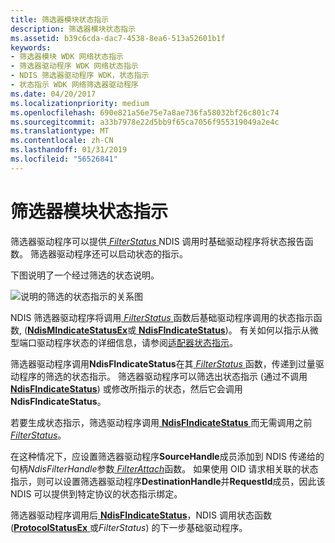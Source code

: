 ```yaml
---
title: 筛选器模块状态指示
description: 筛选器模块状态指示
ms.assetid: b39c6cda-dac7-4538-8ea6-513a52601b1f
keywords:
- 筛选器模块 WDK 网络状态指示
- 筛选器驱动程序 WDK 网络状态指示
- NDIS 筛选器驱动程序 WDK，状态指示
- 状态指示 WDK 网络筛选器驱动程序
ms.date: 04/20/2017
ms.localizationpriority: medium
ms.openlocfilehash: 690e821a56e75e7a8ae736fa58032bf26c801c74
ms.sourcegitcommit: a33b7978e22d5bb9f65ca7056f955319049a2e4c
ms.translationtype: MT
ms.contentlocale: zh-CN
ms.lasthandoff: 01/31/2019
ms.locfileid: "56526841"
---
```

# <a name="filter-module-status-indications"></a>筛选器模块状态指示





筛选器驱动程序可以提供[ *FilterStatus* ](https://msdn.microsoft.com/library/windows/hardware/ff549973) NDIS 调用时基础驱动程序将状态报告函数。 筛选器驱动程序还可以启动状态的指示。

下图说明了一个经过筛选的状态说明。

![说明的筛选的状态指示的关系图](images/statusfilter.png)

NDIS 筛选器驱动程序将调用[ *FilterStatus* ](https://msdn.microsoft.com/library/windows/hardware/ff549973)函数后基础驱动程序调用的状态指示函数, ([**NdisMIndicateStatusEx**](https://msdn.microsoft.com/library/windows/hardware/ff563600)或[ **NdisFIndicateStatus**](https://msdn.microsoft.com/library/windows/hardware/ff561824))。 有关如何以指示从微型端口驱动程序状态的详细信息，请参阅[适配器状态指示](miniport-adapter-status-indications.md)。

筛选器驱动程序调用**NdisFIndicateStatus**在其[ *FilterStatus* ](https://msdn.microsoft.com/library/windows/hardware/ff549973)函数，传递到过量驱动程序的筛选的状态指示。 筛选器驱动程序可以筛选出状态指示 (通过不调用[ **NdisFIndicateStatus**](https://msdn.microsoft.com/library/windows/hardware/ff561824)) 或修改所指示的状态，然后它会调用**NdisFIndicateStatus**。

若要生成状态指示，筛选驱动程序调用[ **NdisFIndicateStatus** ](https://msdn.microsoft.com/library/windows/hardware/ff561824)而无需调用之前[ *FilterStatus*](https://msdn.microsoft.com/library/windows/hardware/ff549973)。

在这种情况下，应设置筛选器驱动程序**SourceHandle**成员添加到 NDIS 传递给的句柄*NdisFilterHandle*参数[ *FilterAttach*](https://msdn.microsoft.com/library/windows/hardware/ff549905)函数。 如果使用 OID 请求相关联的状态指示，则可以设置筛选器驱动程序**DestinationHandle**并**RequestId**成员，因此该 NDIS 可以提供到特定协议的状态指示绑定。

筛选器驱动程序调用后[ **NdisFIndicateStatus**](https://msdn.microsoft.com/library/windows/hardware/ff561824)，NDIS 调用状态函数 ([**ProtocolStatusEx** ](https://msdn.microsoft.com/library/windows/hardware/ff570270)或*FilterStatus*) 的下一步基础驱动程序。

 

 





